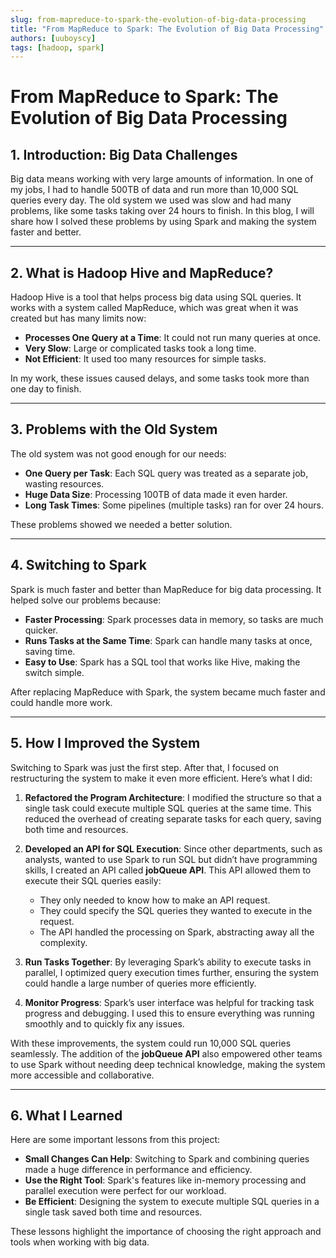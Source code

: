 ```yaml
---
slug: from-mapreduce-to-spark-the-evolution-of-big-data-processing
title: "From MapReduce to Spark: The Evolution of Big Data Processing"
authors: [uuboyscy]
tags: [hadoop, spark]
---
```


# From MapReduce to Spark: The Evolution of Big Data Processing

## 1. Introduction: Big Data Challenges

Big data means working with very large amounts of information. In one of my jobs, I had to handle 500TB of data and run more than 10,000 SQL queries every day. The old system we used was slow and had many problems, like some tasks taking over 24 hours to finish. In this blog, I will share how I solved these problems by using Spark and making the system faster and better.

---

## 2. What is Hadoop Hive and MapReduce?

Hadoop Hive is a tool that helps process big data using SQL queries. It works with a system called MapReduce, which was great when it was created but has many limits now:

- **Processes One Query at a Time**: It could not run many queries at once.
- **Very Slow**: Large or complicated tasks took a long time.
- **Not Efficient**: It used too many resources for simple tasks.

In my work, these issues caused delays, and some tasks took more than one day to finish.

---

## 3. Problems with the Old System

The old system was not good enough for our needs:

- **One Query per Task**: Each SQL query was treated as a separate job, wasting resources.
- **Huge Data Size**: Processing 100TB of data made it even harder.
- **Long Task Times**: Some pipelines (multiple tasks) ran for over 24 hours.

These problems showed we needed a better solution.

---

## 4. Switching to Spark

Spark is much faster and better than MapReduce for big data processing. It helped solve our problems because:

- **Faster Processing**: Spark processes data in memory, so tasks are much quicker.
- **Runs Tasks at the Same Time**: Spark can handle many tasks at once, saving time.
- **Easy to Use**: Spark has a SQL tool that works like Hive, making the switch simple.

After replacing MapReduce with Spark, the system became much faster and could handle more work.

---

## 5. How I Improved the System

Switching to Spark was just the first step. After that, I focused on restructuring the system to make it even more efficient. Here’s what I did:

1. **Refactored the Program Architecture**: I modified the structure so that a single task could execute multiple SQL queries at the same time. This reduced the overhead of creating separate tasks for each query, saving both time and resources.

2. **Developed an API for SQL Execution**: Since other departments, such as analysts, wanted to use Spark to run SQL but didn’t have programming skills, I created an API called **jobQueue API**. This API allowed them to execute their SQL queries easily:
   - They only needed to know how to make an API request.
   - They could specify the SQL queries they wanted to execute in the request.
   - The API handled the processing on Spark, abstracting away all the complexity.

3. **Run Tasks Together**: By leveraging Spark’s ability to execute tasks in parallel, I optimized query execution times further, ensuring the system could handle a large number of queries more efficiently.

4. **Monitor Progress**: Spark’s user interface was helpful for tracking task progress and debugging. I used this to ensure everything was running smoothly and to quickly fix any issues.

With these improvements, the system could run 10,000 SQL queries seamlessly. The addition of the **jobQueue API** also empowered other teams to use Spark without needing deep technical knowledge, making the system more accessible and collaborative.

---

## 6. What I Learned

Here are some important lessons from this project:

- **Small Changes Can Help**: Switching to Spark and combining queries made a huge difference in performance and efficiency.
- **Use the Right Tool**: Spark's features like in-memory processing and parallel execution were perfect for our workload.
- **Be Efficient**: Designing the system to execute multiple SQL queries in a single task saved both time and resources.

These lessons highlight the importance of choosing the right approach and tools when working with big data.
